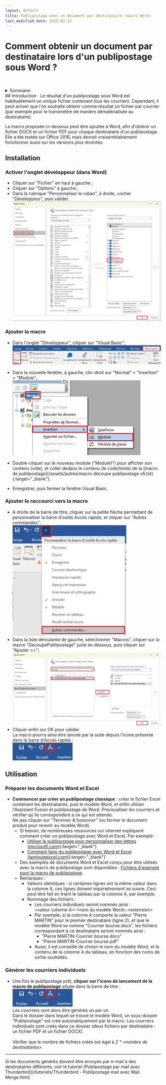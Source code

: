 ```yaml
---
layout: default
title: Publipostage avec un document par destinataire (macro Word)
last_modified_date: 2025-03-13
---
```

# Comment obtenir un document par destinataire lors d'un publipostage sous Word ?

&nbsp; 

<details  markdown="block">
  <summary>
    Sommaire
  </summary>
  {: .text-delta }
* Table of Content
 {:toc}  

</details>
## Introduction  
&nbsp;  
Le résultat d'un publipostage sous Word est habituellement un unique fichier contenant tous les courriers.  
Cependant, il peut arriver que l'on souhaite obtenir comme résultat un fichier par courrier (par exemple pour le transmettre de manière dématérialisée au destinataire).

La macro proposée ci-dessous peut être ajoutée à Word, afin d'obtenir un fichier DOCX et un fichier PDF pour chaque destinataire d'un publipostage.  
Elle a été testée sur Office 2016, mais devrait vraisemblablement fonctionner aussi sur les versions plus récentes.

## Installation

### Activer l'onglet développeur (dans Word)  
 - Cliquer sur "Fichier" en haut à gauche ;  
 - Cliquer sur "Options" à gauche ;  
 - Dans la rubrique "Personnaliser le ruban", à droite, cocher "Développeur", puis valider.  
   ![](IMG_Publipostage%20macro%20Word%20-%20un%20fichier%20par%20destinataire%201.jpg)  

### Ajouter la macro  
- Dans l'onglet "Développeur", cliquer sur "Visual Basic";  
  ![](IMG_Publipostage%20macro%20Word%20-%20un%20fichier%20par%20destinataire%203.jpg)
- Dans la nouvelle fenêtre, à gauche, clic-droit sur "Normal" > "Insertion" > "Module";  
  ![](IMG_Publipostage%20macro%20Word%20-%20un%20fichier%20par%20destinataire%202.png)
  
- Double-cliquer sur le nouveau module ("Module1") pour afficher son contenu (vide), et coller dedans le contenu (le code/texte) de la [macro de publipostage](/assets/autres/macro découpe publipostage v6.txt){:target="_blank"}.  
- Enregistrer, puis fermer la fenêtre Visual Basic.   

### Ajouter le raccourci vers la macro  
- A droite de la barre de titre, cliquer sur la petite flèche permettant de personnaliser la barre d'outils Accès rapide, et cliquer sur "Autres commandes";  
  ![](IMG_Publipostage%20macro%20Word%20-%20un%20fichier%20par%20destinataire%204.jpg)  
- Dans la liste déroulante de gauche, sélectionner "Macros", cliquer sur la macro "DecoupePublipostage" juste en dessous, puis cliquer sur "Ajouter >>";  
  ![](IMG_Publipostage%20macro%20Word%20-%20un%20fichier%20par%20destinataire%205.jpg)
- Cliquer enfin sur OK pour valider.   
  La macro pourra ainsi être lancée par la suite depuis l'icone présente dans la barre d'Accès rapide :  
  ![](IMG_Publipostage%20macro%20Word%20-%20un%20fichier%20par%20destinataire%206.jpg)

## Utilisation
### Préparer les documents Word et Excel

- **Commencer par créer un publipostage classique** : créer le fichier Excel contenant les destinataires, puis le modèle Word, et enfin utiliser l'Assistant Fusion et publipostage de Word. Prévisualiser les courriers et vérifier qu'ils correspondent à ce qui est attendu.   
  Ne pas cliquer sur "Terminer & fusionner" (ou fermer le document produit pour revenir au modèle Word).  
	- Si besoin, de nombreuses ressources sur internet expliquent comment créer un publipostage avec Word et Excel. Par exemple : 
		- [Utiliser le publipostage pour personnaliser des lettres (microsoft.com)](https://support.microsoft.com/fr-fr/office/utiliser-le-publipostage-pour-personnaliser-des-lettres-d7686bb1-3077-4af3-926b-8c825e9505a3){:target="_blank"}  
		- [Comment faire du publipostage avec Word et Excel (laminuteexcel.com)](https://laminuteexcel.com/comment-faire-du-publipostage-avec-excel-et-word/){:target="_blank"}  
	- Des exemples de documents Word et Excel conçu pour être utilisés avec la macro de publipostage sont disponibles : [Fichiers d'exemple pour la macro de publipostage](/assets/autres/Fichiers%20exemple%20macro%20publipostage%20Word.zip).  
	- Remarques : 
		- Valeurs identiques : si certaines lignes ont la même valeur dans la colonne A, ces lignes doivent *impérativement* se suivre. Ceci peut être fait en triant le tableau par la colonne A, par exemple.
		- Nommage des fichiers :
			- Les courriers individuels seront nommés ainsi :  
			   \<valeur colonne A\>-\<nom du modèle Word\>.\<extension\>
			- Par exemple, si la colonne A comporte la valeur "Pierre MARTIN" pour le premier destinataire (ligne 2), et que le modèle Word se nomme "Courrier bourse.docx", les fichiers correspondant à ce destinataire seront nommés ainsi :
				- "Pierre MARTIN-Courrier bourse.docx"
				- "Pierre MARTIN-Courrier bourse.pdf"
			- Aussi, il est conseillé de choisir le nom du modèle Word, et le contenu de la colonne A du tableau, en fonction des noms de sortie souhaités.

### Générer les courriers individuels


- Une fois le publipostage prêt, **cliquer sur l'icone de lancement de la macro de publipostage** située dans la barre de titre :  
  ![](IMG_Publipostage%20macro%20Word%20-%20un%20fichier%20par%20destinataire%206.jpg)  
  Les courriers vont alors être générés un par un.  
Dans le dossier dans lequel se trouve le modèle Word, un sous-dossier "Publipostage" est créé automatiquement par la macro. Les courriers individuels sont créés dans ce dossier (deux fichiers par destinataire : un fichier PDF et un fichier DOCX).  
&nbsp;   
Vérifier que le nombre de fichiers créés est égal à *2 \* \<nombre de destinataires\>*.

---

Si les documents générés doivent être envoyés par e-mail à des destinataires différents, voir le tutoriel [Publipostage par mail avec Thunderbird](/tutoriels/Thunderbird - Publipostage mail avec Mail Merge.html).
